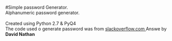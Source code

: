 #Simple password Generator.<br />
Alphanumeric password generator.<br />
<br />
Created using Python 2.7 &amp; PyQ4
<br />
The code used o generate password was from <a href="https://stackoverflow.com/questions/2511222/efficiently-generate-a-16-character-alphanumeric-string">slackoverflow.com </a> Answe by <strong>David Nathan </strong>
